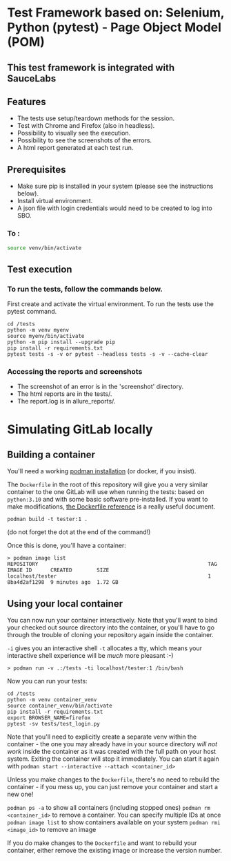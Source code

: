 # Test Framework based on: Selenium, Python (pytest) - Page Object Model (POM)
## This test framework is integrated with SauceLabs

## Features
- The tests use setup/teardown methods for the session. 
- Test with Chrome and Firefox (also in headless).
- Possibility to visually see the execution.
- Possibility to see the screenshots of the errors.
- A html report generated at each test run.

## Prerequisites
* Make sure pip is installed in your system (please see the instructions below).
* Install virtual environment.
* A json file with login credentials would need to be created to log into SBO. 

### To :
```bash
source venv/bin/activate
```
## Test execution
### To run the tests, follow the commands below. 
First create and activate the virtual environment. 
To run the tests use the pytest command.  
```
cd /tests
python -m venv myenv
source myenv/bin/activate
python -m pip install --upgrade pip
pip install -r requirements.txt
pytest tests -s -v or pytest --headless tests -s -v --cache-clear
```

### Accessing the reports and screenshots
* The screenshot of an error is in the 'screenshot' directory.
* The html reports are in the tests/.
* The report.log is in allure_reports/.



# Simulating GitLab locally

## Building a container

You'll need a working [podman installation](https://podman.io/docs/installation) (or docker, if you insist).

The `Dockerfile` in the root of this repository will give you a very similar container to the one GitLab will use when running the tests: based on `python:3.10` and with some basic software pre-installed.
If you want to make modifications, [the Dockerfile reference](https://docs.docker.com/engine/reference/builder/) is a really useful document.

```
podman build -t tester:1 .
```
(do not forget the dot at the end of the command!)

Once this is done, you'll have a container:

```
> podman image list
REPOSITORY                                                       TAG                   IMAGE ID      CREATED        SIZE
localhost/tester                                                 1                     8ba4d2af1298  9 minutes ago  1.72 GB
```

## Using your local container

You can now run your container interactively. Note that you'll want to bind your checked out source directory into the container, or you'll have to go through the trouble of cloning your repository again inside the container.

`-i` gives you an interactive shell
`-t` allocates a tty, which means your interactive shell experience will be *much* more pleasant :-)

```
> podman run -v .:/tests -ti localhost/tester:1 /bin/bash
```

Now you can run your tests:

```
cd /tests
python -m venv container_venv
source container_venv/bin/activate
pip install -r requirements.txt
export BROWSER_NAME=firefox
pytest -sv tests/test_login.py
```

Note that you'll need to explicitly create a separate venv within the container - the one you may already have in your source directory _will not work_ inside the container as it was created with the full path on your host system.
Exiting the container will stop it immediately. You can start it again with `podman start --interactive --attach <container_id>`

Unless you make changes to the `Dockerfile`, there's no need to rebuild the container - if you mess up, you can just remove your container and start a new one!

`podman ps -a` to show all containers (including stopped ones)
`podman rm <container_id>` to remove a container. You can specify multiple IDs at once
`podman image list` to show containers available on your system
`podman rmi <image_id>` to remove an image

If you do make changes to the `Dockerfile` and want to rebuild your container, either remove the existing image or increase the version number.
